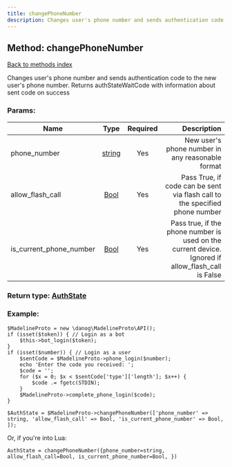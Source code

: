 ```yaml
---
title: changePhoneNumber
description: Changes user's phone number and sends authentication code to the new user's phone number. Returns authStateWaitCode with information about sent code on success
---
```

## Method: changePhoneNumber  
[Back to methods index](index.md)


Changes user's phone number and sends authentication code to the new user's phone number. Returns authStateWaitCode with information about sent code on success

### Params:

| Name     |    Type       | Required | Description |
|----------|:-------------:|:--------:|------------:|
|phone\_number|[string](../types/string.md) | Yes|New user's phone number in any reasonable format|
|allow\_flash\_call|[Bool](../types/Bool.md) | Yes|Pass True, if code can be sent via flash call to the specified phone number|
|is\_current\_phone\_number|[Bool](../types/Bool.md) | Yes|Pass true, if the phone number is used on the current device. Ignored if allow_flash_call is False|


### Return type: [AuthState](../types/AuthState.md)

### Example:


```
$MadelineProto = new \danog\MadelineProto\API();
if (isset($token)) { // Login as a bot
    $this->bot_login($token);
}
if (isset($number)) { // Login as a user
    $sentCode = $MadelineProto->phone_login($number);
    echo 'Enter the code you received: ';
    $code = '';
    for ($x = 0; $x < $sentCode['type']['length']; $x++) {
        $code .= fgetc(STDIN);
    }
    $MadelineProto->complete_phone_login($code);
}

$AuthState = $MadelineProto->changePhoneNumber(['phone_number' => string, 'allow_flash_call' => Bool, 'is_current_phone_number' => Bool, ]);
```

Or, if you're into Lua:

```
AuthState = changePhoneNumber({phone_number=string, allow_flash_call=Bool, is_current_phone_number=Bool, })
```

